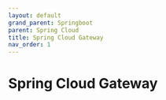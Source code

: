 ```yaml
---
layout: default
grand_parent: Springboot
parent: Spring Cloud
title: Spring Cloud Gateway
nav_order: 1
---
```


# Spring Cloud Gateway
